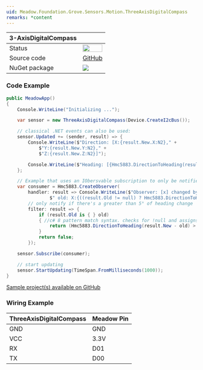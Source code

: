 ```yaml
---
uid: Meadow.Foundation.Grove.Sensors.Motion.ThreeAxisDigitalCompass
remarks: *content
---
```


| 3-AxisDigitalCompass | |
|--------|--------|
| Status | <img src="https://img.shields.io/badge/Working-brightgreen" style="width: auto; height: -webkit-fill-available;" /> |
| Source code | [GitHub](https://github.com/WildernessLabs/Meadow.Foundation.Grove/tree/main/Source/3-AxisDigitalCompass) |
| NuGet package | <a href="https://www.nuget.org/packages/Meadow.Foundation.Grove.Sensors.Motion.3-AxisDigitalCompass.cs/" target="_blank"><img src="https://img.shields.io/nuget/v/Meadow.Foundation.Grove.Sensors.Motion.3-AxisDigitalCompass.cs.svg?label=Meadow.Foundation.Grove.Sensors.Motion.3-AxisDigitalCompass.cs" /></a> |

### Code Example

```csharp
public MeadowApp()
{
    Console.WriteLine("Initializing ...");

    var sensor = new ThreeAxisDigitalCompass(Device.CreateI2cBus());

    // classical .NET events can also be used:
    sensor.Updated += (sender, result) => {
        Console.WriteLine($"Direction: [X:{result.New.X:N2}," +
            $"Y:{result.New.Y:N2}," +
            $"Z:{result.New.Z:N2}]");

        Console.WriteLine($"Heading: [{Hmc5883.DirectionToHeading(result.New).DecimalDegrees:N2}] degrees");
    };

    // Example that uses an IObersvable subscription to only be notified when the filter is satisfied
    var consumer = Hmc5883.CreateObserver(
        handler: result => Console.WriteLine($"Observer: [x] changed by threshold; new [x]: X:{Hmc5883.DirectionToHeading(result.New):N2}," +
                $" old: X:{((result.Old != null) ? Hmc5883.DirectionToHeading(result.Old.Value) : "n/a"):N2} degrees"),
        // only notify if there's a greater than 5° of heading change
        filter: result => {
            if (result.Old is { } old)
            { //c# 8 pattern match syntax. checks for !null and assigns var.
                return (Hmc5883.DirectionToHeading(result.New - old) > new Azimuth(5));
            }
            return false;
        });

    sensor.Subscribe(consumer);

    // start updating
    sensor.StartUpdating(TimeSpan.FromMilliseconds(1000));
}

```

[Sample project(s) available on GitHub](https://github.com/WildernessLabs/Meadow.Foundation.Grove/tree/main/Source/3-AxisDigitalCompass)

### Wiring Example

| ThreeAxisDigitalCompass | Meadow Pin |
|--------|------------|
| GND    | GND        |
| VCC    | 3.3V       |
| RX     | D01        |
| TX     | D00        |

